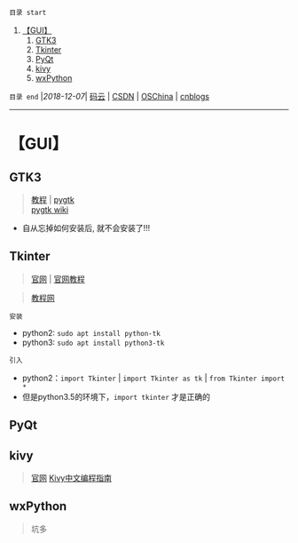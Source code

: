 `目录 start`
 
1. [【GUI】](#gui)
    1. [GTK3](#gtk3)
    1. [Tkinter](#tkinter)
    1. [PyQt](#pyqt)
    1. [kivy](#kivy)
    1. [wxPython](#wxpython)

`目录 end` |_2018-12-07_| [码云](https://gitee.com/gin9) | [CSDN](http://blog.csdn.net/kcp606) | [OSChina](https://my.oschina.net/kcp1104) | [cnblogs](http://www.cnblogs.com/kuangcp)
****************************************
# 【GUI】
## GTK3
> [教程](https://python-gtk-3-tutorial.readthedocs.io/en/latest/) | [pygtk](http://www.pygtk.org/)  
> [pygtk wiki ](https://wiki.python.org/moin/PyGtk)

- 自从忘掉如何安装后, 就不会安装了!!!

## Tkinter
> [官网](https://wiki.python.org/moin/TkInter/) | [官网教程](https://docs.python.org/3.5/library/tkinter.html)

> [教程网](https://www.tutorialspoint.com/python/python_gui_programming.htm)

`安装`
- python2: `sudo apt install python-tk`
- python3: `sudo apt install python3-tk`

`引入`
- python2：`import Tkinter` | `import Tkinter as tk` | `from Tkinter import *`
- 但是python3.5的环境下，`import tkinter` 才是正确的

## PyQt

## kivy
> [官网](https://kivy.org/#home)
> [Kivy中文编程指南](https://cycleuser.gitbooks.io/kivy-guide-chinese/content/)


## wxPython
> 坑多